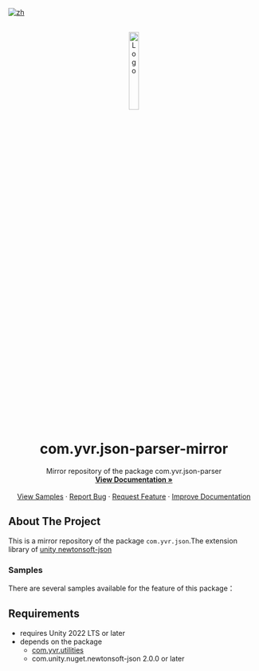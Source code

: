 [![zh](https://img.shields.io/badge/lang-zh-blue.svg)](./README.zh.md)

<br />
<div align="center">
    <a href="https://github.com/PlayForDreamDevelopers/com.yvr.json-parser-mirror#">
        <img src="https://www.pfdm.cn/en/static/img/logo.2b1b07e.png" alt="Logo" width="20%">
    </a>
    <h1 align="center"> com.yvr.json-parser-mirror </h1>
    <p align="center">
        Mirror repository of the package com.yvr.json-parser
        <br />
        <a href="https://github.com/PlayForDreamDevelopers/com.yvr.json-parser-mirror#"><strong>View Documentation »</strong></a>
        <br />
        <br />
        <a href="#samples">View Samples</a>
        &middot;
        <a href="https://github.com/PlayForDreamDevelopers/com.yvr.json-parser-mirror/issues/new?template=bug_report.yml">Report Bug</a>
        &middot;
        <a href="https://github.com/PlayForDreamDevelopers/com.yvr.json-parser-mirror/issues/new?template=feature_request.yml">Request Feature</a>
        &middot;
        <a href="https://github.com/PlayForDreamDevelopers/com.yvr.json-parser-mirror/issues/new?template=documentation_update.yml">Improve Documentation</a>
    </p>

</div>

## About The Project

This is a mirror repository of the package `com.yvr.json`.The extension library of [unity newtonsoft-json](https://docs.unity3d.com/Packages/com.unity.nuget.newtonsoft-json@2.0/manual/index.html) 

### Samples

There are several samples available for the feature of this package：

## Requirements

- requires Unity 2022 LTS or later
- depends on the package 
  - [com.yvr.utilities](https://github.com/PlayForDreamDevelopers/com.yvr.utilities-mirror)
  - com.unity.nuget.newtonsoft-json 2.0.0 or later
